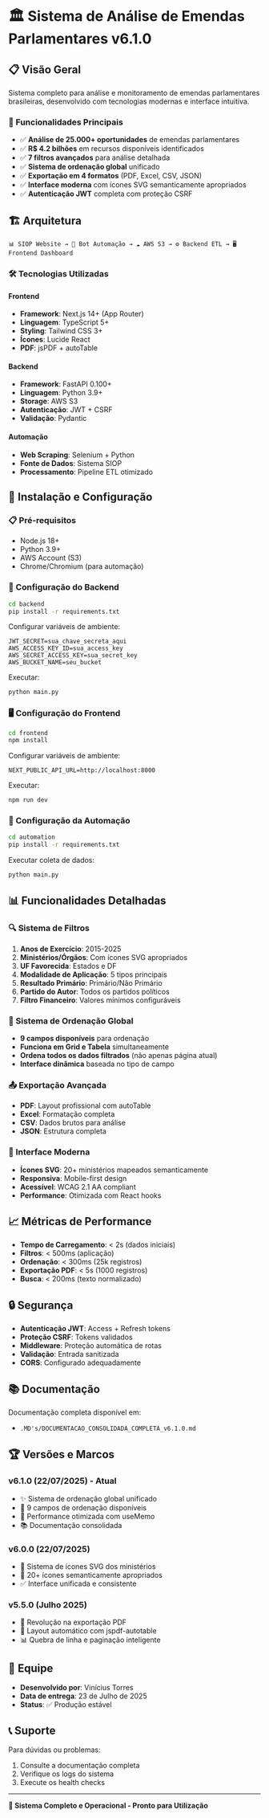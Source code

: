 # 🏛️ Sistema de Análise de Emendas Parlamentares v6.1.0

## 📋 Visão Geral

Sistema completo para análise e monitoramento de emendas parlamentares brasileiras, desenvolvido com tecnologias modernas e interface intuitiva.

### 🎯 Funcionalidades Principais

- ✅ **Análise de 25.000+ oportunidades** de emendas parlamentares
- ✅ **R$ 4.2 bilhões** em recursos disponíveis identificados
- ✅ **7 filtros avançados** para análise detalhada
- ✅ **Sistema de ordenação global** unificado
- ✅ **Exportação em 4 formatos** (PDF, Excel, CSV, JSON)
- ✅ **Interface moderna** com ícones SVG semanticamente apropriados
- ✅ **Autenticação JWT** completa com proteção CSRF

## 🏗️ Arquitetura

```
📊 SIOP Website → 🤖 Bot Automação → ☁️ AWS S3 → ⚙️ Backend ETL → 🖥️ Frontend Dashboard
```

### 🛠️ Tecnologias Utilizadas

#### Frontend
- **Framework**: Next.js 14+ (App Router)
- **Linguagem**: TypeScript 5+
- **Styling**: Tailwind CSS 3+
- **Ícones**: Lucide React
- **PDF**: jsPDF + autoTable

#### Backend
- **Framework**: FastAPI 0.100+
- **Linguagem**: Python 3.9+
- **Storage**: AWS S3
- **Autenticação**: JWT + CSRF
- **Validação**: Pydantic

#### Automação
- **Web Scraping**: Selenium + Python
- **Fonte de Dados**: Sistema SIOP
- **Processamento**: Pipeline ETL otimizado

## 🚀 Instalação e Configuração

### 📋 Pré-requisitos

- Node.js 18+ 
- Python 3.9+
- AWS Account (S3)
- Chrome/Chromium (para automação)

### 🔧 Configuração do Backend

```bash
cd backend
pip install -r requirements.txt
```

Configurar variáveis de ambiente:
```env
JWT_SECRET=sua_chave_secreta_aqui
AWS_ACCESS_KEY_ID=sua_access_key
AWS_SECRET_ACCESS_KEY=sua_secret_key
AWS_BUCKET_NAME=seu_bucket
```

Executar:
```bash
python main.py
```

### 🖥️ Configuração do Frontend

```bash
cd frontend
npm install
```

Configurar variáveis de ambiente:
```env
NEXT_PUBLIC_API_URL=http://localhost:8000
```

Executar:
```bash
npm run dev
```

### 🤖 Configuração da Automação

```bash
cd automation
pip install -r requirements.txt
```

Executar coleta de dados:
```bash
python main.py
```

## 📊 Funcionalidades Detalhadas

### 🔍 Sistema de Filtros

1. **Anos de Exercício**: 2015-2025
2. **Ministérios/Órgãos**: Com ícones SVG apropriados
3. **UF Favorecida**: Estados e DF
4. **Modalidade de Aplicação**: 5 tipos principais
5. **Resultado Primário**: Primário/Não Primário
6. **Partido do Autor**: Todos os partidos políticos
7. **Filtro Financeiro**: Valores mínimos configuráveis

### 🔄 Sistema de Ordenação Global

- **9 campos disponíveis** para ordenação
- **Funciona em Grid e Tabela** simultaneamente
- **Ordena todos os dados filtrados** (não apenas página atual)
- **Interface dinâmica** baseada no tipo de campo

### 📤 Exportação Avançada

- **PDF**: Layout profissional com autoTable
- **Excel**: Formatação completa
- **CSV**: Dados brutos para análise
- **JSON**: Estrutura completa

### 🎨 Interface Moderna

- **Ícones SVG**: 20+ ministérios mapeados semanticamente
- **Responsiva**: Mobile-first design
- **Acessível**: WCAG 2.1 AA compliant
- **Performance**: Otimizada com React hooks

## 📈 Métricas de Performance

- **Tempo de Carregamento**: < 2s (dados iniciais)
- **Filtros**: < 500ms (aplicação)
- **Ordenação**: < 300ms (25k registros)
- **Exportação PDF**: < 5s (1000 registros)
- **Busca**: < 200ms (texto normalizado)

## 🔒 Segurança

- **Autenticação JWT**: Access + Refresh tokens
- **Proteção CSRF**: Tokens validados
- **Middleware**: Proteção automática de rotas
- **Validação**: Entrada sanitizada
- **CORS**: Configurado adequadamente

## 📚 Documentação

Documentação completa disponível em:
- `.MD's/DOCUMENTACAO_CONSOLIDADA_COMPLETA_v6.1.0.md`

## 🏆 Versões e Marcos

### v6.1.0 (22/07/2025) - Atual
- ✨ Sistema de ordenação global unificado
- 🎯 9 campos de ordenação disponíveis
- 🔧 Performance otimizada com useMemo
- 📚 Documentação consolidada

### v6.0.0 (22/07/2025)
- 🎨 Sistema de ícones SVG dos ministérios
- 🔄 20+ ícones semanticamente apropriados
- ✅ Interface unificada e consistente

### v5.5.0 (Julho 2025)
- 📄 Revolução na exportação PDF
- 🔧 Layout automático com jspdf-autotable
- 📊 Quebra de linha e paginação inteligente

## 👥 Equipe

- **Desenvolvido por**: Vinícius Torres
- **Data de entrega**: 23 de Julho de 2025
- **Status**: ✅ Produção estável

## 📞 Suporte

Para dúvidas ou problemas:
1. Consulte a documentação completa
2. Verifique os logs do sistema
3. Execute os health checks

---

**🎉 Sistema Completo e Operacional - Pronto para Utilização**
